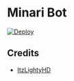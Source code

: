 # Minari Bot

[![Deploy](https://www.herokucdn.com/deploy/button.svg)](https://heroku.com/deploy?template=https://github.com/MoveAngel/MinariBot/tree/mina)

## Credits

* [ItzLightyHD](https://github.com/ItzLightyHD)